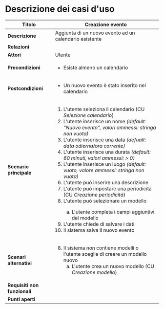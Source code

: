 Descrizione dei casi d'uso
===

Titolo | Creazione evento
--- | ---
**Descrizione** | Aggiunta di un nuovo evento ad un calendario esistente
**Relazioni** | 
**Attori** | Utente
**Precondizioni** | <ul><li>Esiste almeno un calendario</li></ul>
**Postcondizioni** | <ul><li>Un nuovo evento è stato inserito nel calendario</li></ul>
**Scenario principale** | <ol><li>L'utente seleziona il calendario (CU *Selezione calendario*)</li><li>L'utente inserisce un nome *(default: "Nuovo evento", valori ammessi: stringa non vuota)*</li><li>L'utente inserisce una data *(defualt: data odierna/ora corrente)*</li><li>L'utente inserisce una durata *(default: 60 minuti, valori ammessi: > 0)*</li><li>L'utente inserisce un luogo *(default: vuoto, valore ammessi: stringa non vuota)*</li><li>L'utente può inserire una descrizione</li><li>L'utente può impostare una periodicità (CU *Creazione periodicità*)</li><li>L'utente può selezionare un modello</li><ol type=a><li>L'utente completa i campi aggiuntivi del modello</li></ol><li>L'utente chiede di salvare i dati</li><li>Il sistema salva il nuovo evento</ol>
**Scenari alternativi** | <ol start=8><li>Il sistema non contiene modelli o l'utente sceglie di creare un modello nuovo<ol type=a><li>L'utente crea un nuovo modello (CU *Creazione modello*)</li></ol></li></ol>
**Requisiti non funzionali** | 
**Punti aperti** | 


